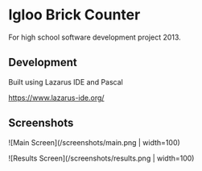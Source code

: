 # Igloo Brick Counter

For high school software development project 2013.

## Development

Built using Lazarus IDE and Pascal

<https://www.lazarus-ide.org/>

## Screenshots

![Main Screen](/screenshots/main.png | width=100)

![Results Screen](/screenshots/results.png | width=100)
